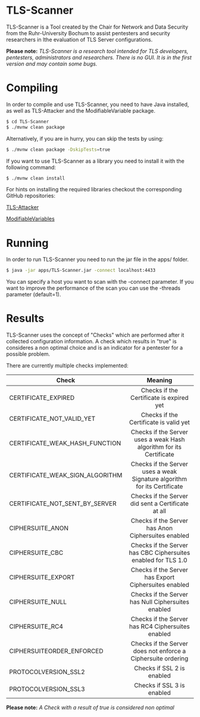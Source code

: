 # TLS-Scanner
TLS-Scanner is a Tool created by the Chair for Network and Data Security from the Ruhr-University Bochum to assist pentesters and security researchers in lthe evaluation of TLS Server configurations. 

**Please note:**  *TLS-Scanner is a research tool intended for TLS developers, pentesters, administrators and researchers. There is no GUI. It is in the first version and may contain some bugs.*

# Compiling
In order to compile and use TLS-Scanner, you need to have Java installed, as well as TLS-Attacker and the ModifiableVariable package.
```bash
$ cd TLS-Scanner
$ ./mvnw clean package

```
Alternatively, if you are in hurry, you can skip the tests by using:
```bash
$ ./mvnw clean package -DskipTests=true
```

If you want to use TLS-Scanner as a library you need to install it with the following command:
```bash
$ ./mvnw clean install
```

For hints on installing the required libraries checkout the corresponding GitHub repositories:

[TLS-Attacker](https://github.com/RUB-NDS/TLS-Attacker-Development)

[ModifiableVariables](https://github.com/RUB-NDS/ModifiableVariable)

# Running
In order to run TLS-Scanner you need to run the jar file in the apps/ folder.

```bash
$ java -jar apps/TLS-Scanner.jar -connect localhost:4433
```

You can specify a host you want to scan with the -connect parameter. If you want to improve the performance of the scan you can use the -threads parameter (default=1).


# Results
TLS-Scanner uses the concept of "Checks" which are performed after it collected configuration information. A check which results in "true" is consideres a non optimal choice and is an indicator for a pentester for a possible problem.

There are currently multiple checks implemented:


| Check                           | Meaning                                                                  | 
| ------------------------------- |:------------------------------------------------------------------------:|
| CERTIFICATE_EXPIRED             | Checks if the Certificate is expired yet                                 |
| CERTIFICATE_NOT_VALID_YET       | Checks if the Certificate is valid yet                                   |
| CERTIFICATE_WEAK_HASH_FUNCTION  | Checks if the Server uses a weak Hash algorithm for its Certificate      |
| CERTIFICATE_WEAK_SIGN_ALGORITHM | Checks if the Server uses a weak Signature algorithm for its Certificate |
| CERTIFICATE_NOT_SENT_BY_SERVER  | Checks if the Server did sent a Certificate at all                       |
| CIPHERSUITE_ANON                | Checks if the Server has Anon Ciphersuites enabled                       |
| CIPHERSUITE_CBC                 | Checks if the Server has CBC Ciphersuites enabled for TLS 1.0            | 
| CIPHERSUITE_EXPORT              | Checks if the Server has Export Ciphersuites enabled                     |
| CIPHERSUITE_NULL                | Checks if the Server has Null Ciphersuites enabled                       |
| CIPHERSUITE_RC4                 | Checks if the Server has RC4 Ciphersuites enabled                        |
| CIPHERSUITEORDER_ENFORCED       | Checks if the Server does not enforce a Ciphersuite ordering             |
| PROTOCOLVERSION_SSL2            | Checks if SSL 2 is enabled                                               |
| PROTOCOLVERSION_SSL3            | Checks if SSL 3 is enabled                                               |

**Please note:**  *A Check with a _result_ of true is considered non optimal*
